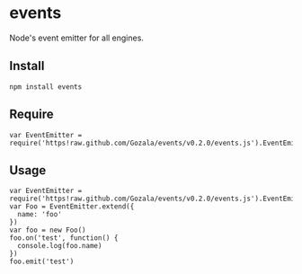 # events #

Node's event emitter for all engines.

## Install ##

    npm install events

## Require ##

    var EventEmitter = require('https!raw.github.com/Gozala/events/v0.2.0/events.js').EventEmitter

## Usage ##

    var EventEmitter = require('https!raw.github.com/Gozala/events/v0.2.0/events.js').EventEmitter
    var Foo = EventEmitter.extend({
      name: 'foo'
    })
    var foo = new Foo()
    foo.on('test', function() {
      console.log(foo.name)
    })
    foo.emit('test')
